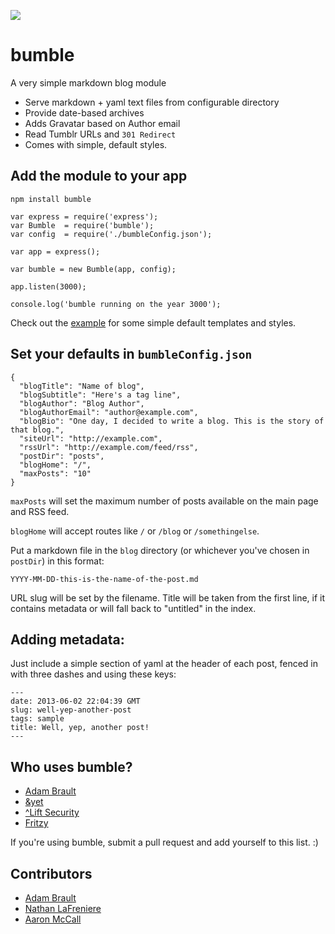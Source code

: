 ![](http://f.cl.ly/items/2P210d0M2B0v3Z3q1R03/bumble.jpg)

bumble
======
A very simple markdown blog module

- Serve markdown + yaml text files from configurable directory 
- Provide date-based archives
- Adds Gravatar based on Author email
- Read Tumblr URLs and ``301 Redirect``
- Comes with simple, default styles.

## Add the module to your app

```
npm install bumble
```

```
var express = require('express');
var Bumble  = require('bumble');
var config  = require('./bumbleConfig.json');

var app = express();

var bumble = new Bumble(app, config);

app.listen(3000);

console.log('bumble running on the year 3000');

```

Check out the [example](https://github.com/adambrault/bumble/tree/master/example) for some simple default templates and styles.


## Set your defaults in ``bumbleConfig.json``

```
{
  "blogTitle": "Name of blog",
  "blogSubtitle": "Here's a tag line",
  "blogAuthor": "Blog Author",
  "blogAuthorEmail": "author@example.com",
  "blogBio": "One day, I decided to write a blog. This is the story of that blog.",
  "siteUrl": "http://example.com",
  "rssUrl": "http://example.com/feed/rss",
  "postDir": "posts",
  "blogHome": "/",
  "maxPosts": "10"
}
```

``maxPosts`` will set the maximum number of posts available on the main page and RSS feed.

``blogHome`` will accept routes like ``/`` or ``/blog`` or ``/somethingelse``.

Put a markdown file in the ``blog`` directory (or whichever you've chosen in ``postDir``) in this format:

```
YYYY-MM-DD-this-is-the-name-of-the-post.md
```

URL slug will be set by the filename. Title will be taken from the first line, if it contains metadata or will fall back to "untitled" in the index.

## Adding metadata:

Just include a simple section of yaml at the header of each post, fenced in with three dashes and using these keys:
```
---
date: 2013-06-02 22:04:39 GMT
slug: well-yep-another-post
tags: sample
title: Well, yep, another post!
---
```

## Who uses bumble?
- [Adam Brault](http://adambrault.com)
- [&yet](http://blog.andyet.com)
- [^Lift Security](https://blog.liftsecurity.io/)
- [Fritzy](http://gists.fritzy.io/)

If you're using bumble, submit a pull request and add yourself to this list. :)


## Contributors
- [Adam Brault](http://twitter.com/adambrault)
- [Nathan LaFreniere](http://twitter.com/quitlahok)
- [Aaron McCall](http://twitter.com/aaronmccall)

